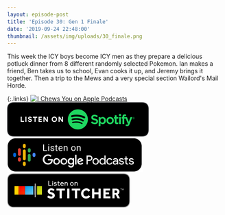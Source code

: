 ```yaml
---
layout: episode-post
title: 'Episode 30: Gen 1 Finale'
date: '2019-09-24 22:48:00'
thumbnail: /assets/img/uploads/30_finale.png
---
```

This week the ICY boys become ICY men as they prepare a delicious potluck dinner from 8 different randomly selected Pokemon. Ian makes a friend, Ben takes us to school, Evan cooks it up, and Jeremy brings it together. Then a trip to the Mews and a very special section Wailord's Mail Horde.

{:.links}  [![I Chews You on Apple Podcasts](https://linkmaker.itunes.apple.com/en-us/badge-lrg.svg?releaseDate=2019-04-16T00:00:00Z&kind=podcast&bubble=podcasts)](https://podcasts.apple.com/us/podcast/30-gen-1-finale/id1455409177?i=1000451030253)  [![I Chews You on Spotify](/assets/img/uploads/spotify-badge-button.svg)](https://open.spotify.com/episode/4Nrmd8xT21Kw2PNjeOnJrP)  [![I Chews You on Google Podcasts](/assets/img/uploads/google-podcasts-badge-button.svg)](https://podcasts.google.com/?feed=aHR0cHM6Ly9pY2hld3N5b3UubGlic3luLmNvbS9yc3M&episode=Y2JiMjVmYTI5NzA3NDQwZjkwOGY2NTI0OGU2OTIxYWM&ved=0CCYQzsICahcKEwiws7Pdw77nAhUAAAAAHQAAAAAQAQ)  [![I Chews You on Stitcher](/assets/img/uploads/stitcher-badge-button.svg)](https://www.stitcher.com/s?eid=64120944)

